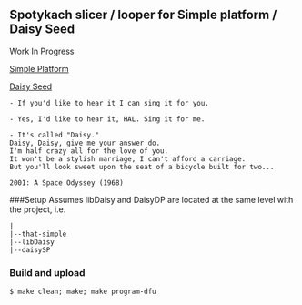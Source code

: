 ## Spotykach slicer / looper for Simple platform / Daisy Seed
Work In Progress

[Simple Platform](https://www.synthux.academy/simple)

[Daisy Seed](https://www.electro-smith.com/daisy/daisy)

```
- If you'd like to hear it I can sing it for you.

- Yes, I'd like to hear it, HAL. Sing it for me.

- It's called "Daisy." 
Daisy, Daisy, give me your answer do. 
I'm half crazy all for the love of you. 
It won't be a stylish marriage, I can't afford a carriage. 
But you'll look sweet upon the seat of a bicycle built for two...

2001: A Space Odyssey (1968)
```

###Setup
Assumes libDaisy and DaisyDP are located at the same level with the project, i.e.
```
|
|--that-simple
|--libDaisy
|--daisySP
```

### Build and upload
```shell
$ make clean; make; make program-dfu
```
